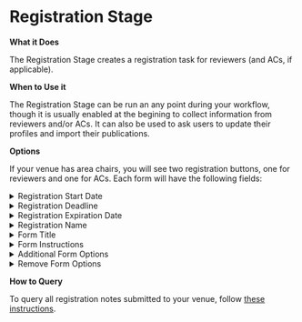 # Registration Stage

**What it Does**

The Registration Stage creates a registration task for reviewers (and ACs, if applicable).

**When to Use it**

The Registration Stage can be run an any point during your workflow, though it is usually enabled at the begining to collect information from reviewers and/or ACs. It can also be used to ask users to update their profiles and import their publications.

**Options**

If your venue has area chairs, you will see two registration buttons, one for reviewers and one for ACs. Each form will have the following fields:

<details>

<summary>Registration Start Date</summary>

* When the registration task will become active, in GMT
* Optional
* Defaults to now

</details>

<details>

<summary>Registration Deadline</summary>

* The soft deadline reviewers and/or area chairs will see, in GMT
* Required

</details>

<details>

<summary>Registration Expiration Date</summary>

* The hard deadline when the task will expire, in GMT
* Required

</details>

<details>

<summary>Registration Name</summary>

* The name you choose will appear as a button in the Registration page
* Use underscores to represent spaces
* Optional
* Default: 'Registration'

</details>

<details>

<summary>Form Title</summary>

* Title of the registration form
* Required
* Default: 'Reviewer Registration' or 'Area Chair Registration'

</details>

<details>

<summary>Form Instructions</summary>

* Instructions reviewers or area chairs will see when completing the task
* Required

</details>

<details>

<summary>Additional Form Options</summary>

* Additional fields that can be added to the registration form. Expects a valid JSON surrounded by a single pair of curly braces {}. Read more about defining fields [here.](https://docs.openreview.net/reference/api-v2/entities/invitation/specifiers)
* Optional
* Defaults to [default Registration Form](../default-forms/default-registration-form.md)

</details>

<details>

<summary>Remove Form Options</summary>

* Fields to be removed from the default registration form
* Optional

</details>

**How to Query**

To query all registration notes submitted to your venue, follow [these instructions](../../how-to-guides/data-retrieval-and-modification/how-to-get-all-registration-notes.md).

